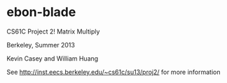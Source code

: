 ebon-blade
==========

CS61C Project 2!
Matrix Multiply

Berkeley, Summer 2013

Kevin Casey and William Huang

See http://inst.eecs.berkeley.edu/~cs61c/su13/proj2/ for more information

